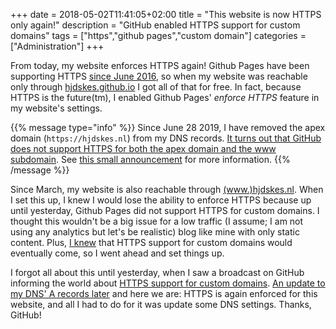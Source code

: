 +++
date = 2018-05-02T11:41:05+02:00
title = "This website is now HTTPS only again!"
description = "GitHub enabled HTTPS support for custom domains"
tags = ["https","github pages","custom domain"]
categories = ["Administration"]
+++

From today, my website enforces HTTPS again! Github Pages have been supporting
HTTPS [since June
2016](https://blog.github.com/2016-06-08-https-for-github-pages/), so when my
website was reachable only through
[hjdskes.github.io](https://hjdskes.github.io) I got all of that for free. In
fact, because HTTPS is the future(tm), I enabled Github Pages' *enforce HTTPS*
feature in my website's settings.

{{% message type="info" %}} Since June 28 2019, I have removed the apex domain
(`https://hjdskes.nl`) from my DNS records.  [It turns out that GitHub does not support
HTTPS for both the apex domain and the www
subdomain](https://help.github.com/en/articles/setting-up-an-apex-domain-and-www-subdomain).
See [this small announcement](https://www.hjdskes.nl/blog/https-update) for
more information.  {{% /message %}}

Since March, my website is also reachable through
[(www.)hjdskes.nl](https://www.hjdskes.nl).  When I set this up, I knew I would
lose the ability to enforce HTTPS because up until yesterday, Github Pages did
not support HTTPS for custom domains. I thought this wouldn't be a big issue
for a low traffic (I assume; I am not using any analytics but let's be
realistic) blog like mine with only static content. Plus, [I
knew](https://github.com/isaacs/github/issues/156) that HTTPS support for
custom domains would eventually come, so I went ahead and set things up.

I forgot all about this until yesterday, when I saw a broadcast on GitHub
informing the world about [HTTPS support for custom
domains](https://blog.github.com/2018-05-01-github-pages-custom-domains-https/).
[An update to my DNS' A records
later](https://help.github.com/articles/setting-up-an-apex-domain/#configuring-a-records-with-your-dns-provider)
and here we are: HTTPS is again enforced for this website, and all I had to do
for it was update some DNS settings. Thanks, GitHub!
